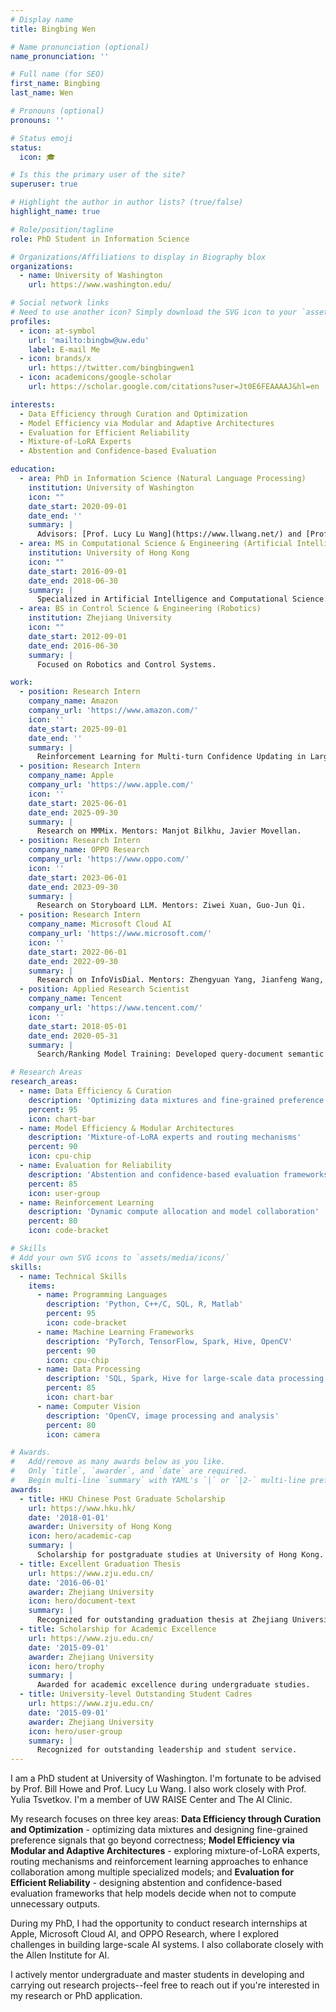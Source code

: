 ```yaml
---
# Display name
title: Bingbing Wen

# Name pronunciation (optional)
name_pronunciation: ''

# Full name (for SEO)
first_name: Bingbing
last_name: Wen

# Pronouns (optional)
pronouns: ''

# Status emoji
status:
  icon: 🎓

# Is this the primary user of the site?
superuser: true

# Highlight the author in author lists? (true/false)
highlight_name: true

# Role/position/tagline
role: PhD Student in Information Science

# Organizations/Affiliations to display in Biography blox
organizations:
  - name: University of Washington
    url: https://www.washington.edu/

# Social network links
# Need to use another icon? Simply download the SVG icon to your `assets/media/icons/` folder.
profiles:
  - icon: at-symbol
    url: 'mailto:bingbw@uw.edu'
    label: E-mail Me
  - icon: brands/x
    url: https://twitter.com/bingbingwen1
  - icon: academicons/google-scholar
    url: https://scholar.google.com/citations?user=Jt0E6FEAAAAJ&hl=en

interests:
  - Data Efficiency through Curation and Optimization
  - Model Efficiency via Modular and Adaptive Architectures
  - Evaluation for Efficient Reliability
  - Mixture-of-LoRA Experts
  - Abstention and Confidence-based Evaluation

education:
  - area: PhD in Information Science (Natural Language Processing)
    institution: University of Washington
    icon: ""
    date_start: 2020-09-01
    date_end: ''
    summary: |
      Advisors: [Prof. Lucy Lu Wang](https://www.llwang.net/) and [Prof. Bill Howe](https://faculty.washington.edu/billhowe/). Also working closely with [Prof. Yulia Tsvetkov](https://homes.cs.washington.edu/~yuliats/). Member of [UW RAISE Center](https://www.raise.uw.edu/) and [The AI Clinic](https://aiclinic.uw.edu/).
  - area: MS in Computational Science & Engineering (Artificial Intelligence)
    institution: University of Hong Kong
    icon: ""
    date_start: 2016-09-01
    date_end: 2018-06-30
    summary: |
      Specialized in Artificial Intelligence and Computational Science.
  - area: BS in Control Science & Engineering (Robotics)
    institution: Zhejiang University
    icon: ""
    date_start: 2012-09-01
    date_end: 2016-06-30
    summary: |
      Focused on Robotics and Control Systems.

work:
  - position: Research Intern
    company_name: Amazon
    company_url: 'https://www.amazon.com/'
    icon: ''
    date_start: 2025-09-01
    date_end: ''
    summary: |
      Reinforcement Learning for Multi-turn Confidence Updating in Large Language Models.
  - position: Research Intern
    company_name: Apple
    company_url: 'https://www.apple.com/'
    icon: ''
    date_start: 2025-06-01
    date_end: 2025-09-30
    summary: |
      Research on MMMix. Mentors: Manjot Bilkhu, Javier Movellan.
  - position: Research Intern
    company_name: OPPO Research
    company_url: 'https://www.oppo.com/'
    icon: ''
    date_start: 2023-06-01
    date_end: 2023-09-30
    summary: |
      Research on Storyboard LLM. Mentors: Ziwei Xuan, Guo-Jun Qi.
  - position: Research Intern
    company_name: Microsoft Cloud AI
    company_url: 'https://www.microsoft.com/'
    icon: ''
    date_start: 2022-06-01
    date_end: 2022-09-30
    summary: |
      Research on InfoVisDial. Mentors: Zhengyuan Yang, Jianfeng Wang, Zhe Gan, Lijuan Wang.
  - position: Applied Research Scientist
    company_name: Tencent
    company_url: 'https://www.tencent.com/'
    icon: ''
    date_start: 2018-05-01
    date_end: 2020-05-31
    summary: |
      Search/Ranking Model Training: Developed query-document semantic matching models and wide and deep CTR/CVR prediction models in QQ browser. Mentors: Tong Zhou, Bowei Long.

# Research Areas
research_areas:
  - name: Data Efficiency & Curation
    description: 'Optimizing data mixtures and fine-grained preference signals'
    percent: 95
    icon: chart-bar
  - name: Model Efficiency & Modular Architectures
    description: 'Mixture-of-LoRA experts and routing mechanisms'
    percent: 90
    icon: cpu-chip
  - name: Evaluation for Reliability
    description: 'Abstention and confidence-based evaluation frameworks'
    percent: 85
    icon: user-group
  - name: Reinforcement Learning
    description: 'Dynamic compute allocation and model collaboration'
    percent: 80
    icon: code-bracket

# Skills
# Add your own SVG icons to `assets/media/icons/`
skills:
  - name: Technical Skills
    items:
      - name: Programming Languages
        description: 'Python, C++/C, SQL, R, Matlab'
        percent: 95
        icon: code-bracket
      - name: Machine Learning Frameworks
        description: 'PyTorch, TensorFlow, Spark, Hive, OpenCV'
        percent: 90
        icon: cpu-chip
      - name: Data Processing
        description: 'SQL, Spark, Hive for large-scale data processing'
        percent: 85
        icon: chart-bar
      - name: Computer Vision
        description: 'OpenCV, image processing and analysis'
        percent: 80
        icon: camera

# Awards.
#   Add/remove as many awards below as you like.
#   Only `title`, `awarder`, and `date` are required.
#   Begin multi-line `summary` with YAML's `|` or `|2-` multi-line prefix and indent 2 spaces below.
awards:
  - title: HKU Chinese Post Graduate Scholarship
    url: https://www.hku.hk/
    date: '2018-01-01'
    awarder: University of Hong Kong
    icon: hero/academic-cap
    summary: |
      Scholarship for postgraduate studies at University of Hong Kong.
  - title: Excellent Graduation Thesis
    url: https://www.zju.edu.cn/
    date: '2016-06-01'
    awarder: Zhejiang University
    icon: hero/document-text
    summary: |
      Recognized for outstanding graduation thesis at Zhejiang University.
  - title: Scholarship for Academic Excellence
    url: https://www.zju.edu.cn/
    date: '2015-09-01'
    awarder: Zhejiang University
    icon: hero/trophy
    summary: |
      Awarded for academic excellence during undergraduate studies.
  - title: University-level Outstanding Student Cadres
    url: https://www.zju.edu.cn/
    date: '2015-09-01'
    awarder: Zhejiang University
    icon: hero/user-group
    summary: |
      Recognized for outstanding leadership and student service.
---
```


I am a PhD student at University of Washington. I'm fortunate to be advised by Prof. Bill Howe and Prof. Lucy Lu Wang. I also work closely with Prof. Yulia Tsvetkov. I'm a member of UW RAISE Center and The AI Clinic.

My research focuses on three key areas: **Data Efficiency through Curation and Optimization** - optimizing data mixtures and designing fine-grained preference signals that go beyond correctness; **Model Efficiency via Modular and Adaptive Architectures** - exploring mixture-of-LoRA experts, routing mechanisms and reinforcement learning approaches to enhance collaboration among multiple specialized models; and **Evaluation for Efficient Reliability** - designing abstention and confidence-based evaluation frameworks that help models decide when not to compute unnecessary outputs.

During my PhD, I had the opportunity to conduct research internships at Apple, Microsoft Cloud AI, and OPPO Research, where I explored challenges in building large-scale AI systems. I also collaborate closely with the Allen Institute for AI.

I actively mentor undergraduate and master students in developing and carrying out research projects--feel free to reach out if you're interested in my research or PhD application.
